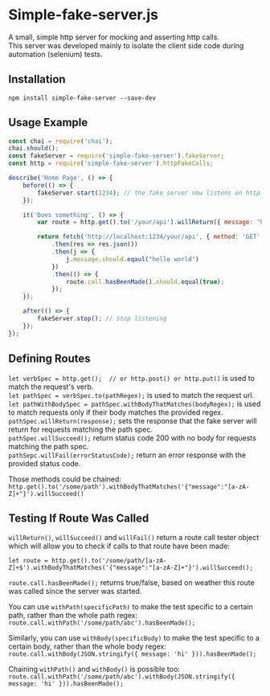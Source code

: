 # Simple-fake-server.js
A small, simple http server for mocking and asserting http calls.  
This server was developed mainly to isolate the client side code during automation (selenium) tests.  

## Installation
`npm install simple-fake-server --save-dev`

## Usage Example
```javascript
const chai = require('chai');
chai.should();
const fakeServer = require('simple-fake-server').fakeServer;
const http = require('simple-fake-server').httpFakeCalls;

describe('Home Page', () => {
    before(() => {
        fakeServer.start(1234); // the fake server now listens on http://localhost:1234
    });

    it('Does something', () => {
        var route = http.get().to('/your/api').willReturn({ message: "hello world" });

        return fetch('http://localhost:1234/your/api', { method: 'GET' })
            .then(res => res.json())
            .then(j => {
                j.message.should.eqaul("hello world")
            })
            .then(() => {
                route.call.hasBeenMade().should.equal(true);
            });
    });

    after(() => {
        fakeServer.stop(); // stop listening
    });
});
```

## Defining Routes

`let verbSpec = http.get();  // or http.post() or http.put()` is used to match the request's verb.  
`let pathSpec = verbSpec.to(pathRegex);` is used to match the request url.  
`let pathWithBodySpec = pathSpec.withBodyThatMatches(bodyRegex);` is used to match requests only if their body matches the provided regex.  
`pathSpec.willReturn(response);` sets the response that the fake server will return for requests matching the path spec.  
`pathSpec.willSucceed();` return status code 200 with no body for requests matching the path spec.  
`pathSepc.willFail(errorStatusCode);` return an error response with the provided status code.

Those methods could be chained:
`http.get().to('/some/path').withBodyThatMatches('{"message":"[a-zA-Z]+"}').willSucceed()`

## Testing If Route Was Called

`willReturn()`, `willSucceed()` and `willFail()` return a route call tester object which will allow you to check if calls to that route have been made:

`let route = http.get().to('/some/path/[a-zA-Z]+$').withBodyThatMatches('{"message":"[a-zA-Z]+"}').willSucceed();`

`route.call.hasBeenMade();` returns true/false, based on weather this route was called since the server was started.
 
You can use `withPath(specificPath)` to make the test specific to a certain path, rather than the whole path regex:
`route.call.withPath('/some/path/abc').hasBeenMade();`

Similarly, you can use `withBody(specificBody)` to make the test specific to a certain body, rather than the whole body regex:
`route.call.withBody(JSON.stringify({ message: 'hi' })).hasBeenMade();`

Chaining `withPath()` and `withBody()` is possible too:
`route.call.withPath('/some/path/abc').withBody(JSON.stringify({ message: 'hi' })).hasBeenMade();`
